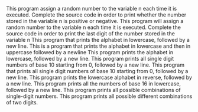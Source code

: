 This program assign a random number to the variable n each time it is executed. Complete the source code in order to print whether the number stored in the variable n is positive or negative.
This program will assign a random number to the variable n each time it is executed. Complete the source code in order to print the last digit of the number stored in the variable n
This program that prints the alphabet in lowercase, followed by a new line.
This is a program that prints the alphabet in lowercase and then in uppercase followed by a newline
This program prints the alphabet in lowercase, followed by a new line.
This program prints all single digit numbers of base 10 starting from 0, followed by a new line.
This program that prints all single digit numbers of base 10 starting from 0, followed by a new line.
This program prints the lowercase alphabet in reverse, followed by a new line.
This program prints all the numbers of base 16 in lowercase, followed by a new line.
This program prints all possible combinations of single-digit numbers.
This program prints all possible different combinations of two digits.
